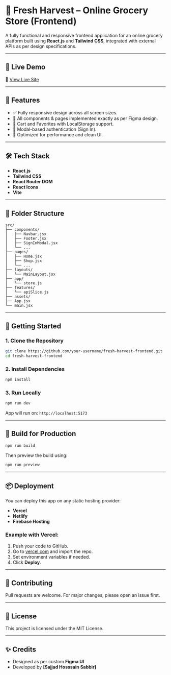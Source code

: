 # 🥕 Fresh Harvest – Online Grocery Store (Frontend)

A fully functional and responsive frontend application for an online grocery platform built using **React.js** and **Tailwind CSS**, integrated with external APIs as per design specifications.

---

## 🎨 Live Demo

🔗 [View Live Site](https://fresh-harvest-kappa.vercel.app/)

---

## 📌 Features

- ✅ Fully responsive design across all screen sizes.
- 🎯 All components & pages implemented exactly as per Figma design.
- 🛒 Cart and Favorites with LocalStorage support.
- 🔐 Modal-based authentication (Sign In).
- 🚀 Optimized for performance and clean UI.

---

## 🛠️ Tech Stack

- **React.js**
- **Tailwind CSS**
- **React Router DOM**
- **React Icons**
- **Vite**

---

## 📁 Folder Structure

```
src/
├── components/
│   ├── Navbar.jsx
│   ├── Footer.jsx
│   ├── SignInModal.jsx
│   └── ...
├── pages/
│   ├── Home.jsx
│   ├── Shop.jsx
│   └── ...
├── layouts/
│   └── MainLayout.jsx
├── app/
│   └── store.js
├── features/
│   └── apiSlice.js
├── assets/
├── App.jsx
└── main.jsx
```

---

## 🚀 Getting Started

### 1. Clone the Repository

```bash
git clone https://github.com/your-username/fresh-harvest-frontend.git
cd fresh-harvest-frontend
```

### 2. Install Dependencies

```bash
npm install
```

### 3. Run Locally

```bash
npm run dev
```

App will run on: `http://localhost:5173`

---

## 🧱 Build for Production

```bash
npm run build
```

Then preview the build using:

```bash
npm run preview
```

---

## 📦 Deployment

You can deploy this app on any static hosting provider:

- **Vercel**
- **Netlify**
- **Firebase Hosting**

### Example with Vercel:

1. Push your code to GitHub.
2. Go to [vercel.com](https://vercel.com) and import the repo.
3. Set environment variables if needed.
4. Click **Deploy**.

---

## 🤝 Contributing

Pull requests are welcome. For major changes, please open an issue first.

---

## 📃 License

This project is licensed under the MIT License.

---

## ✨ Credits

- Designed as per custom **Figma UI**
- Developed by **[Sajjad Hosssain Sabbir]**
